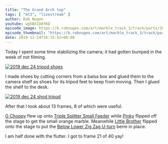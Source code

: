 ```yaml
---
title: "The Grand Arch top"
tags: [ "mt3", "livestream" ]
author: Rob Nugen
youtube: wg5BX1D8fKQ
episode_image: https://b.robnugen.com/art/marble_track_3/track/parts/2019/2019_dec_24_the_grand_archway.jpg
episode_thumbnail: "https://b.robnugen.com/art/marble_track_3/track/parts/2019/thumbs/2019_dec_24_the_grand_archway.jpg"
date: 2019-12-24T16:15:52+09:00
---
```


Today I spent some time stabilizing the camera; it had gotten bumped
in the week of not filming.

[![2019 dec 24 tripod shoes](//b.robnugen.com/art/marble_track_3/construction/2019/thumbs/2019_dec_24_tripod_shoes.jpg)](//b.robnugen.com/art/marble_track_3/construction/2019/2019_dec_24_tripod_shoes.jpg)

I made shoes by cutting corners from a balsa box and glued them to the
camera shelf as shoes for its tripod feet to keep from moving.  Then I
glued the shelf to the desk.

[![2019 dec 24 shod tripod](//b.robnugen.com/art/marble_track_3/construction/2019/thumbs/2019_dec_24_shod_tripod.jpg)](//b.robnugen.com/art/marble_track_3/construction/2019/2019_dec_24_shod_tripod.jpg)

After that I took about 13 frames, 8 of which were useful.

[G Choppy](/workers/g_choppy/) flew up onto [Triple Splitter Small Feeder](/parts/triple-splitter-small-feeder/) while [Pinky](/workers/pinky/) flipped off the stage to get
the small orange marble.  Meanwhile [Little Brother](/workers/lil_brother/) flipped onto the stage to put
the [Below Lower Zig Zag U-turn](/parts/below-lower-zig-zag-u-turn/) berm in place.

I am half done with the flutter.  I got to frame 21 of 40 yay!
